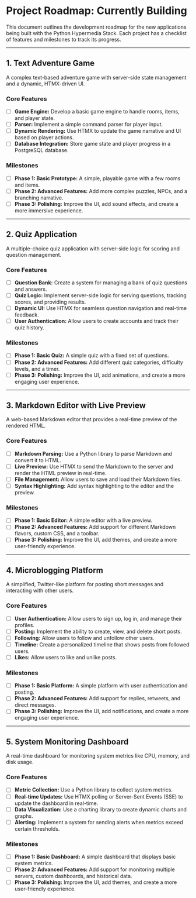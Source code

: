 # Project Roadmap: Currently Building

This document outlines the development roadmap for the new applications being built with the Python Hypermedia Stack. Each project has a checklist of features and milestones to track its progress.

---

## 1. Text Adventure Game

A complex text-based adventure game with server-side state management and a dynamic, HTMX-driven UI.

### Core Features

- [ ] **Game Engine:** Develop a basic game engine to handle rooms, items, and player state.
- [ ] **Parser:** Implement a simple command parser for player input.
- [ ] **Dynamic Rendering:** Use HTMX to update the game narrative and UI based on player actions.
- [ ] **Database Integration:** Store game state and player progress in a PostgreSQL database.

### Milestones

- [ ] **Phase 1: Basic Prototype:** A simple, playable game with a few rooms and items.
- [ ] **Phase 2: Advanced Features:** Add more complex puzzles, NPCs, and a branching narrative.
- [ ] **Phase 3: Polishing:** Improve the UI, add sound effects, and create a more immersive experience.

---

## 2. Quiz Application

A multiple-choice quiz application with server-side logic for scoring and question management.

### Core Features

- [ ] **Question Bank:** Create a system for managing a bank of quiz questions and answers.
- [ ] **Quiz Logic:** Implement server-side logic for serving questions, tracking scores, and providing results.
- [ ] **Dynamic UI:** Use HTMX for seamless question navigation and real-time feedback.
- [ ] **User Authentication:** Allow users to create accounts and track their quiz history.

### Milestones

- [ ] **Phase 1: Basic Quiz:** A simple quiz with a fixed set of questions.
- [ ] **Phase 2: Advanced Features:** Add different quiz categories, difficulty levels, and a timer.
- [ ] **Phase 3: Polishing:** Improve the UI, add animations, and create a more engaging user experience.

---

## 3. Markdown Editor with Live Preview

A web-based Markdown editor that provides a real-time preview of the rendered HTML.

### Core Features

- [ ] **Markdown Parsing:** Use a Python library to parse Markdown and convert it to HTML.
- [ ] **Live Preview:** Use HTMX to send the Markdown to the server and render the HTML preview in real-time.
- [ ] **File Management:** Allow users to save and load their Markdown files.
- [ ] **Syntax Highlighting:** Add syntax highlighting to the editor and the preview.

### Milestones

- [ ] **Phase 1: Basic Editor:** A simple editor with a live preview.
- [ ] **Phase 2: Advanced Features:** Add support for different Markdown flavors, custom CSS, and a toolbar.
- [ ] **Phase 3: Polishing:** Improve the UI, add themes, and create a more user-friendly experience.

---

## 4. Microblogging Platform

A simplified, Twitter-like platform for posting short messages and interacting with other users.

### Core Features

- [ ] **User Authentication:** Allow users to sign up, log in, and manage their profiles.
- [ ] **Posting:** Implement the ability to create, view, and delete short posts.
- [ ] **Following:** Allow users to follow and unfollow other users.
- [ ] **Timeline:** Create a personalized timeline that shows posts from followed users.
- [ ] **Likes:** Allow users to like and unlike posts.

### Milestones

- [ ] **Phase 1: Basic Platform:** A simple platform with user authentication and posting.
- [ ] **Phase 2: Advanced Features:** Add support for replies, retweets, and direct messages.
- [ ] **Phase 3: Polishing:** Improve the UI, add notifications, and create a more engaging user experience.

---

## 5. System Monitoring Dashboard

A real-time dashboard for monitoring system metrics like CPU, memory, and disk usage.

### Core Features

- [ ] **Metric Collection:** Use a Python library to collect system metrics.
- [ ] **Real-time Updates:** Use HTMX polling or Server-Sent Events (SSE) to update the dashboard in real-time.
- [ ] **Data Visualization:** Use a charting library to create dynamic charts and graphs.
- [ ] **Alerting:** Implement a system for sending alerts when metrics exceed certain thresholds.

### Milestones

- [ ] **Phase 1: Basic Dashboard:** A simple dashboard that displays basic system metrics.
- [ ] **Phase 2: Advanced Features:** Add support for monitoring multiple servers, custom dashboards, and historical data.
- [ ] **Phase 3: Polishing:** Improve the UI, add themes, and create a more user-friendly experience.
